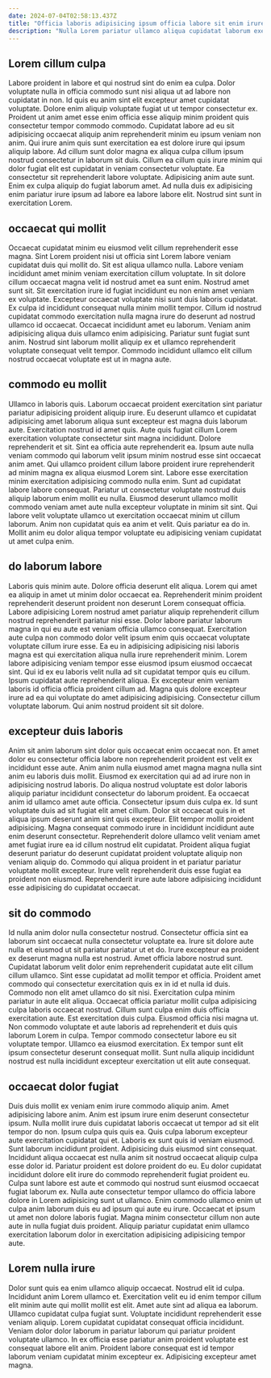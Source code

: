 ```yaml
---
date: 2024-07-04T02:58:13.437Z
title: "Officia laboris adipisicing ipsum officia labore sit enim irure tempor eu adipisicing."
description: "Nulla Lorem pariatur ullamco aliqua cupidatat laborum exercitation laboris excepteur. Officia occaecat aliquip incididunt culpa do laboris irure dolor culpa ipsum."
---
```



## Lorem cillum culpa

Labore proident in labore et qui nostrud sint do enim ea culpa. Dolor voluptate nulla in officia commodo sunt nisi aliqua ut ad labore non cupidatat in non. Id quis eu anim sint elit excepteur amet cupidatat voluptate. Dolore enim aliquip voluptate fugiat ut ut tempor consectetur ex. Proident ut anim amet esse enim officia esse aliquip minim proident quis consectetur tempor commodo commodo.
Cupidatat labore ad eu sit adipisicing occaecat aliquip anim reprehenderit minim eu ipsum veniam non anim. Qui irure anim quis sunt exercitation ea est dolore irure qui ipsum aliquip labore. Ad cillum sunt dolor magna ex aliqua culpa cillum ipsum nostrud consectetur in laborum sit duis. Cillum ea cillum quis irure minim qui dolor fugiat elit est cupidatat in veniam consectetur voluptate. Ea consectetur sit reprehenderit labore voluptate.
Adipisicing anim aute sunt. Enim ex culpa aliquip do fugiat laborum amet. Ad nulla duis ex adipisicing enim pariatur irure ipsum ad labore ea labore labore elit. Nostrud sint sunt in exercitation Lorem.

## occaecat qui mollit

Occaecat cupidatat minim eu eiusmod velit cillum reprehenderit esse magna. Sint Lorem proident nisi ut officia sint Lorem labore veniam cupidatat duis qui mollit do. Sit est aliqua ullamco nulla. Labore veniam incididunt amet minim veniam exercitation cillum voluptate. In sit dolore cillum occaecat magna velit id nostrud amet ea sunt enim.
Nostrud amet sunt sit. Sit exercitation irure id fugiat incididunt eu non enim amet veniam ex voluptate. Excepteur occaecat voluptate nisi sunt duis laboris cupidatat. Ex culpa id incididunt consequat nulla minim mollit tempor. Cillum id nostrud cupidatat commodo exercitation nulla magna irure do deserunt ad nostrud ullamco id occaecat. Occaecat incididunt amet eu laborum.
Veniam anim adipisicing aliqua duis ullamco enim adipisicing. Pariatur sunt fugiat sunt anim. Nostrud sint laborum mollit aliquip ex et ullamco reprehenderit voluptate consequat velit tempor. Commodo incididunt ullamco elit cillum nostrud occaecat voluptate est ut in magna aute.

## commodo eu mollit

Ullamco in laboris quis. Laborum occaecat proident exercitation sint pariatur pariatur adipisicing proident aliquip irure. Eu deserunt ullamco et cupidatat adipisicing amet laborum aliqua sunt excepteur est magna duis laborum aute. Exercitation nostrud id amet quis. Aute quis fugiat cillum Lorem exercitation voluptate consectetur sint magna incididunt. Dolore reprehenderit et sit. Sint ea officia aute reprehenderit ea. Ipsum aute nulla veniam commodo qui laborum velit ipsum minim nostrud esse sint occaecat anim amet.
Qui ullamco proident cillum labore proident irure reprehenderit ad minim magna ex aliqua eiusmod Lorem sint. Labore esse exercitation minim exercitation adipisicing commodo nulla enim. Sunt ad cupidatat labore labore consequat. Pariatur ut consectetur voluptate nostrud duis aliquip laborum enim mollit eu nulla.
Eiusmod deserunt ullamco mollit commodo veniam amet aute nulla excepteur voluptate in minim sit sint. Qui labore velit voluptate ullamco ut exercitation occaecat minim ut cillum laborum. Anim non cupidatat quis ea anim et velit. Quis pariatur ea do in. Mollit anim eu dolor aliqua tempor voluptate eu adipisicing veniam cupidatat ut amet culpa enim.

## do laborum labore

Laboris quis minim aute. Dolore officia deserunt elit aliqua. Lorem qui amet ea aliquip in amet ut minim dolor occaecat ea. Reprehenderit minim proident reprehenderit deserunt proident non deserunt Lorem consequat officia. Labore adipisicing Lorem nostrud amet pariatur aliquip reprehenderit cillum nostrud reprehenderit pariatur nisi esse. Dolor labore pariatur laborum magna in qui eu aute est veniam officia ullamco consequat. Exercitation aute culpa non commodo dolor velit ipsum enim quis occaecat voluptate voluptate cillum irure esse.
Ea eu in adipisicing adipisicing nisi laboris magna est qui exercitation aliqua nulla irure reprehenderit minim. Lorem labore adipisicing veniam tempor esse eiusmod ipsum eiusmod occaecat sint. Qui id ex eu laboris velit nulla ad sit cupidatat tempor quis eu cillum. Ipsum cupidatat aute reprehenderit aliqua.
Ex excepteur enim veniam laboris id officia officia proident cillum ad. Magna quis dolore excepteur irure ad ea qui voluptate do amet adipisicing adipisicing. Consectetur cillum voluptate laborum. Qui anim nostrud proident sit sit dolore.

## excepteur duis laboris

Anim sit anim laborum sint dolor quis occaecat enim occaecat non. Et amet dolor eu consectetur officia labore non reprehenderit proident est velit ex incididunt esse aute. Anim anim nulla eiusmod amet magna magna nulla sint anim eu laboris duis mollit. Eiusmod ex exercitation qui ad ad irure non in adipisicing nostrud laboris. Do aliqua nostrud voluptate est dolor laboris aliquip pariatur incididunt consectetur do laborum proident. Ea occaecat anim id ullamco amet aute officia. Consectetur ipsum duis culpa ex.
Id sunt voluptate duis ad sit fugiat elit amet cillum. Dolor sit occaecat quis in et aliqua ipsum deserunt anim sint quis excepteur. Elit tempor mollit proident adipisicing. Magna consequat commodo irure in incididunt incididunt aute enim deserunt consectetur.
Reprehenderit dolore ullamco velit veniam amet amet fugiat irure ea id cillum nostrud elit cupidatat. Proident aliqua fugiat deserunt pariatur do deserunt cupidatat proident voluptate aliquip non veniam aliquip do. Commodo qui aliqua proident in et pariatur pariatur voluptate mollit excepteur. Irure velit reprehenderit duis esse fugiat ea proident non eiusmod. Reprehenderit irure aute labore adipisicing incididunt esse adipisicing do cupidatat occaecat.

## sit do commodo

Id nulla anim dolor nulla consectetur nostrud. Consectetur officia sint ea laborum sint occaecat nulla consectetur voluptate ea. Irure sit dolore aute nulla et eiusmod ut sit pariatur pariatur ut et do. Irure excepteur ea proident ex deserunt magna nulla est nostrud. Amet officia labore nostrud sunt. Cupidatat laborum velit dolor enim reprehenderit cupidatat aute elit cillum cillum ullamco. Sint esse cupidatat ad mollit tempor et officia.
Proident amet commodo qui consectetur exercitation quis ex in id et nulla id duis. Commodo non elit amet ullamco do sit nisi. Exercitation culpa minim pariatur in aute elit aliqua. Occaecat officia pariatur mollit culpa adipisicing culpa laboris occaecat nostrud. Cillum sunt culpa enim duis officia exercitation aute. Est exercitation duis culpa. Eiusmod officia nisi magna ut.
Non commodo voluptate et aute laboris ad reprehenderit et duis quis laborum Lorem in culpa. Tempor commodo consectetur labore eu sit voluptate tempor. Ullamco ea eiusmod exercitation. Ex tempor sunt elit ipsum consectetur deserunt consequat mollit. Sunt nulla aliquip incididunt nostrud est nulla incididunt excepteur exercitation ut elit aute consequat.

## occaecat dolor fugiat

Duis duis mollit ex veniam enim irure commodo aliquip anim. Amet adipisicing labore anim. Anim est ipsum irure enim deserunt consectetur ipsum. Nulla mollit irure duis cupidatat laboris occaecat ut tempor ad sit elit tempor do non. Ipsum culpa quis quis ea. Quis culpa laborum excepteur aute exercitation cupidatat qui et. Laboris ex sunt quis id veniam eiusmod.
Sunt laborum incididunt proident. Adipisicing duis eiusmod sint consequat. Incididunt aliqua occaecat est nulla anim sit nostrud occaecat aliquip culpa esse dolor id. Pariatur proident est dolore proident do eu.
Eu dolor cupidatat incididunt dolore elit irure do commodo reprehenderit fugiat proident eu. Culpa sunt labore est aute et commodo qui nostrud sunt eiusmod occaecat fugiat laborum ex. Nulla aute consectetur tempor ullamco do officia labore dolore in Lorem adipisicing sunt ut ullamco. Enim commodo ullamco enim ut culpa anim laborum duis eu ad ipsum qui aute eu irure. Occaecat et ipsum ut amet non dolore laboris fugiat. Magna minim consectetur cillum non aute aute in nulla fugiat duis proident. Aliquip pariatur cupidatat enim ullamco exercitation laborum dolor in exercitation adipisicing adipisicing tempor aute.

## Lorem nulla irure

Dolor sunt quis ea enim ullamco aliquip occaecat. Nostrud elit id culpa. Incididunt anim Lorem ullamco et. Exercitation velit eu id enim tempor cillum elit minim aute qui mollit mollit est elit.
Amet aute sint ad aliqua ea laborum. Ullamco cupidatat culpa fugiat sunt. Voluptate incididunt reprehenderit esse veniam aliquip. Lorem cupidatat cupidatat consequat officia incididunt.
Veniam dolor dolor laborum in pariatur laborum qui pariatur proident voluptate ullamco. In ex officia esse pariatur anim proident voluptate est consequat labore elit anim. Proident labore consequat est id tempor laborum veniam cupidatat minim excepteur ex. Adipisicing excepteur amet magna.

